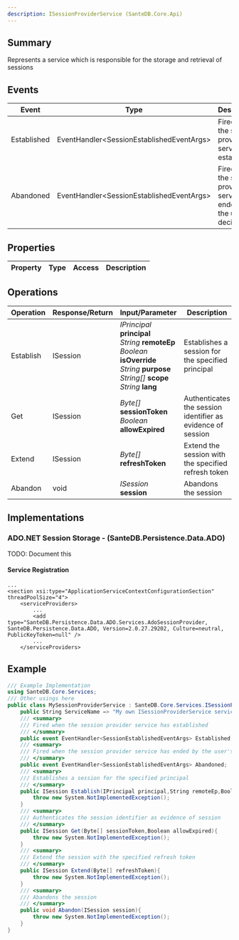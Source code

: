 ```yaml
---
description: ISessionProviderService (SanteDB.Core.Api)
---
```


## Summary
Represents a service which is responsible for the storage and retrieval of sessions

## Events

|Event|Type|Description|
|-|-|-|
|Established|EventHandler&lt;SessionEstablishedEventArgs>|Fired when the session provider service has established|
|Abandoned|EventHandler&lt;SessionEstablishedEventArgs>|Fired when the session provider service has ended by the user's decision|

## Properties

|Property|Type|Access|Description|
|-|-|-|-|

## Operations

|Operation|Response/Return|Input/Parameter|Description|
|-|-|-|-|
|Establish|ISession|*IPrincipal* **principal**<br/>*String* **remoteEp**<br/>*Boolean* **isOverride**<br/>*String* **purpose**<br/>*String[]* **scope**<br/>*String* **lang**|Establishes a session for the specified principal|
|Get|ISession|*Byte[]* **sessionToken**<br/>*Boolean* **allowExpired**|Authenticates the session identifier as evidence of session|
|Extend|ISession|*Byte[]* **refreshToken**|Extend the session with the specified refresh token|
|Abandon|void|*ISession* **session**|Abandons the session|

## Implementations


### ADO.NET Session Storage - (SanteDB.Persistence.Data.ADO)
TODO: Document this

#### Service Registration
```markup
...
<section xsi:type="ApplicationServiceContextConfigurationSection" threadPoolSize="4">
	<serviceProviders>
		...
		<add type="SanteDB.Persistence.Data.ADO.Services.AdoSessionProvider, SanteDB.Persistence.Data.ADO, Version=2.0.27.29202, Culture=neutral, PublicKeyToken=null" />
		...
	</serviceProviders>
```
## Example
```csharp
/// Example Implementation
using SanteDB.Core.Services;
/// Other usings here
public class MySessionProviderService : SanteDB.Core.Services.ISessionProviderService { 
	public String ServiceName => "My own ISessionProviderService service";
	/// <summary>
	/// Fired when the session provider service has established
	/// </summary>
	public event EventHandler<SessionEstablishedEventArgs> Established;
	/// <summary>
	/// Fired when the session provider service has ended by the user's decision
	/// </summary>
	public event EventHandler<SessionEstablishedEventArgs> Abandoned;
	/// <summary>
	/// Establishes a session for the specified principal
	/// </summary>
	public ISession Establish(IPrincipal principal,String remoteEp,Boolean isOverride,String purpose,String[] scope,String lang){
		throw new System.NotImplementedException();
	}
	/// <summary>
	/// Authenticates the session identifier as evidence of session
	/// </summary>
	public ISession Get(Byte[] sessionToken,Boolean allowExpired){
		throw new System.NotImplementedException();
	}
	/// <summary>
	/// Extend the session with the specified refresh token
	/// </summary>
	public ISession Extend(Byte[] refreshToken){
		throw new System.NotImplementedException();
	}
	/// <summary>
	/// Abandons the session
	/// </summary>
	public void Abandon(ISession session){
		throw new System.NotImplementedException();
	}
}
```
